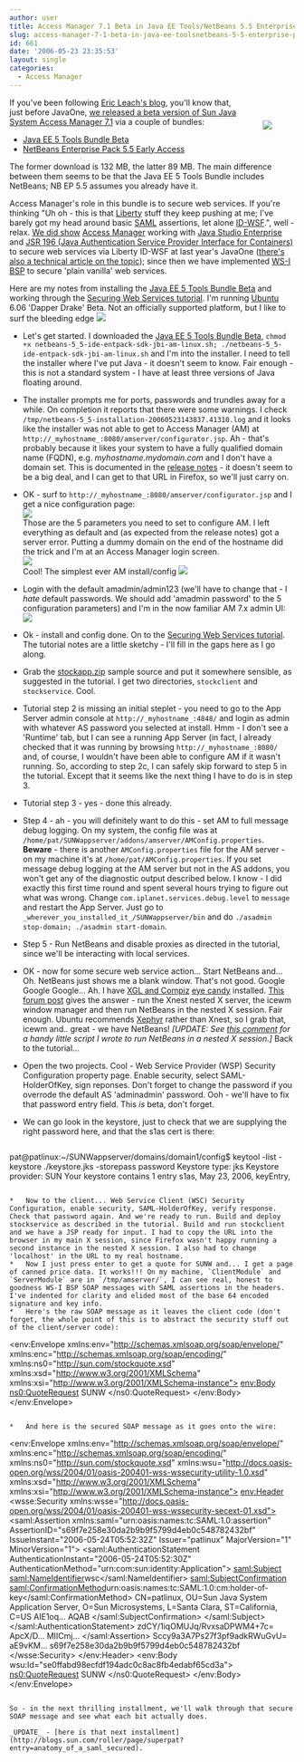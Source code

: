 ```yaml
---
author: user
title: Access Manager 7.1 Beta in Java EE Tools/NetBeans 5.5 Enterprise Pack
slug: access-manager-7-1-beta-in-java-ee-toolsnetbeans-5-5-enterprise-pack
id: 661
date: '2006-05-23 23:35:53'
layout: single
categories:
  - Access Manager
---
```


<span style="margin:40px;float:right;">![](http://blog.superpat.com/wp-content/uploads/2009/09/ThumbsUp.jpg)</span>

If you've been following [Eric Leach's blog](http://blogs.sun.com/roller/page/cericleach), you'll know that, just before JavaOne, [we released a beta version of Sun Java System Access Manager 7.1](http://blogs.sun.com/roller/page/cericleach?entry=java_one_blog_number_10) via a couple of bundles:

*   [Java EE 5 Tools Bundle Beta](http://java.sun.com/javaee/downloads/index.jsp)
*   [NetBeans Enterprise Pack 5.5 Early Access](http://www.netbeans.org/products/enterprise/index.html)

The former download is 132 MB, the latter 89 MB. The main difference between them seems to be that the Java EE 5 Tools Bundle includes NetBeans; NB EP 5.5 assumes you already have it.

Access Manager's role in this bundle is to secure web services. If you're thinking "Uh oh - this is that [Liberty](http://www.projectliberty.org/) stuff they keep pushing at me; I've barely got my head around basic [SAML](http://www.oasis-open.org/committees/security/) assertions, let alone [ID-WSF](http://www.projectliberty.org/resources/specifications.php#ID-WSF_Specs).", well - relax. [We did show](http://blogs.sun.com/roller/page/superpat?entry=pdfs_for_javaone_2005_technical) [Access Manager](http://www.sun.com/software/products/access_mgr/index.xml) working with [Java Studio Enterprise](http://developers.sun.com/prodtech/javatools/jsenterprise/index.jsp) and [JSR 196 (Java Authentication Service Provider Interface for Containers)](http://www.jcp.org/en/jsr/detail?id=196) to secure web services via Liberty ID-WSF at last year's JavaOne ([there's also a technical article on the topic](http://blogs.sun.com/roller/page/superpat?entry=building_identity_enabled_web_services)); since then we have implemented [WS-I BSP](http://www.ws-i.org/deliverables/workinggroup.aspx?wg=basicsecurity) to secure 'plain vanilla' web services.

Here are my notes from installing the [Java EE 5 Tools Bundle Beta](http://java.sun.com/javaee/downloads/index.jsp) and working through the [Securing Web Services tutorial](http://www.netbeans.org/kb/55/amsecurity.html). I'm running [Ubuntu](http://www.ubuntu.com) 6.06 'Dapper Drake' Beta. Not an officially supported platform, but I like to surf the bleeding edge ![](http://blogs.sun.com/roller/images/smileys/smile.gif)

*   Let's get started. I downloaded the [Java EE 5 Tools Bundle Beta](http://java.sun.com/javaee/downloads/index.jsp), `chmod +x netbeans-5_5-ide-entpack-sdk-jbi-am-linux.sh; ./netbeans-5_5-ide-entpack-sdk-jbi-am-linux.sh` and I'm into the installer. I need to tell the installer where I've put Java - it doesn't seem to know. Fair enough - this is not a standard system - I have at least three versions of Java floating around.
*   The installer prompts me for ports, passwords and trundles away for a while. On completion it reports that there were some warnings. I check `/tmp/netbeans-5_5-installation-20060523143837.41310.log` and it looks like the installer was not able to get to Access Manager (AM) at `http://_myhostname_:8080/amserver/configurator.jsp`. Ah - that's probably because it likes your system to have a fully qualified domain name (FQDN), e.g. _myhostname.mydomain.com_ and I don't have a domain set. This is documented in the [release notes](http://java.sun.com/javaee/sdk/tools/sdkentpack_relnotes.jsp) - it doesn't seem to be a big deal, and I can get to that URL in Firefox, so we'll just carry on.
*   OK - surf to `http://_myhostname_:8080/amserver/configurator.jsp` and I get a nice configuration page:  
    [![](http://blog.superpat.com/wp-content/uploads/2009/09/AMConfigurator.png)](http://blog.superpat.com/wp-content/uploads/2009/09/AMConfigurator.png)  
    Those are the 5 parameters you need to set to configure AM. I left everything as default and (as expected from the release notes) got a server error. Putting a dummy domain on the end of the hostname did the trick and I'm at an Access Manager login screen.  
    [![](http://blog.superpat.com/wp-content/uploads/2009/09/AMLogin.png)](http://blog.superpat.com/wp-content/uploads/2009/09/AMLogin.png)  
    Cool! The simplest ever AM install/config ![](http://blogs.sun.com/roller/images/smileys/smile.gif)
*   Login with the default amadmin/admin123 (we'll have to change that - I _hate_ default passwords. We should add 'amadmin password' to the 5 configuration parameters) and I'm in the now familiar AM 7.x admin UI:  
    [![](http://blog.superpat.com/wp-content/uploads/2009/09/AMAdmin.png)](http://blog.superpat.com/wp-content/uploads/2009/09/AMAdmin.png)
*   Ok - install and config done. On to the [Securing Web Services tutorial](http://www.netbeans.org/kb/55/amsecurity.html). The tutorial notes are a little sketchy - I'll fill in the gaps here as I go along.
*   Grab the [stockapp.zip](http://www.netbeans.org/download/samples/amsecurity/stockapp.zip) sample source and put it somewhere sensible, as suggested in the tutorial. I get two directories, `stockclient` and `stockservice`. Cool.
*   Tutorial step 2 is missing an initial steplet - you need to go to the App Server admin console at `http://_myhostname_:4848/` and login as admin with whatever AS password you selected at install. Hmm - I don't see a 'Runtime' tab, but I can see a running App Server (in fact, I already checked that it was running by browsing `http://_myhostname_:8080/` and, of course, I wouldn't have been able to configure AM if it wasn't running. So, according to step 2c, I can safely skip forward to step 5 in the tutorial. Except that it seems like the next thing I have to do is in step 3\.
*   Tutorial step 3 - yes - done this already.
*   Step 4 - ah - you will definitely want to do this - set AM to full message debug logging. On my system, the config file was at `/home/pat/SUNWappserver/addons/amserver/AMConfig.properties`. **Beware** - there is another `AMConfig.properties` file for the AM server - on my machine it's at `/home/pat/AMConfig.properties`. If you set message debug logging at the AM server but not in the AS addons, you won't get any of the diagnostic output described below. I know - I did exactly this first time round and spent several hours trying to figure out what was wrong. Change `com.iplanet.services.debug.level` to `message` and restart the App Server. Just go to `_wherever_you_installed_it_/SUNWappserver/bin` and do `./asadmin stop-domain; ./asadmin start-domain`.
*   Step 5 - Run NetBeans and disable proxies as directed in the tutorial, since we'll be interacting with local services.
*   OK - now for some secure web service action... Start NetBeans and... Oh. NetBeans just shows me a blank window. That's not good. Google Google Google... Ah. I have [XGL and Compiz](http://www.novell.com/linux/xglrelease/) [eye candy](http://www.novell.com/linux/xglrelease/img/transparency1.jpg) installed. [This forum post](http://www.suseforums.net/lofiversion/index.php/t24712.html) gives the answer - run the Xnest nested X server, the icewm window manager and then run NetBeans in the nested X session. Fair enough. Ubuntu recommends [Xephyr](http://www.freedesktop.org/wiki/Software_2fXephyr) rather than Xnest, so I grab that, icewm and.. great - we have NetBeans! _[UPDATE: See [this comment](http://blogs.sun.com/roller/page/superpat?entry=access_manager_7_1_beta#comment1) for a handy little script I wrote to run NetBeans in a nested X session.]_ Back to the tutorial...
*   Open the two projects. Cool - Web Service Provider (WSP) Security Configuration property page. Enable security, select SAML-HolderOfKey, sign reponses. Don't forget to change the password if you overrode the default AS 'adminadmin' password. Ooh - we'll have to fix that password entry field. This _is_ beta, don't forget.
*   We can go look in the keystore, just to check that we are supplying the right password here, and that the s1as cert is there:

    ```
pat@patlinux:~/SUNWappserver/domains/domain1/config$ keytool -list
    -keystore ./keystore.jks -storepass password
    Keystore type: jks
    Keystore provider: SUN
    Your keystore contains 1 entry
    s1as, May 23, 2006, keyEntry,
    
```

*   Now to the client... Web Service Client (WSC) Security Configuration, enable security, SAML-HolderOfKey, verify response. Check that password again. And we're ready to run. Build and deploy stockservice as described in the tutorial. Build and run stockclient and we have a JSP ready for input. I had to copy the URL into the browser in my main X session, since Firefox wasn't happy running a second instance in the nested X session. I also had to change 'localhost' in the URL to my real hostname.
*   Now I just press enter to get a quote for SUNW and... I get a page of canned price data. It works!!! On my machine, `ClientModule` and `ServerModule` are in `/tmp/amserver/`, I can see real, honest to goodness WS-I BSP SOAP messages with SAML assertions in the headers. I've indented for clarity and elided most of the base 64 encoded signature and key info.
*   Here's the raw SOAP message as it leaves the client code (don't forget, the whole point of this is to abstract the security stuff out of the client/server code):

```
<env:Envelope xmlns:env="http://schemas.xmlsoap.org/soap/envelope/" xmlns:enc="http://schemas.xmlsoap.org/soap/encoding/" xmlns:ns0="http://sun.com/stockquote.xsd" xmlns:xsd="http://www.w3.org/2001/XMLSchema" xmlns:xsi="http://www.w3.org/2001/XMLSchema-instance">
<env:Body>
<ns0:QuoteRequest>
<Symbol>SUNW</Symbol>
</ns0:QuoteRequest>
</env:Body>
</env:Envelope>

```

*   And here is the secured SOAP message as it goes onto the wire:

```
<env:Envelope xmlns:env="http://schemas.xmlsoap.org/soap/envelope/" xmlns:enc="http://schemas.xmlsoap.org/soap/encoding/" xmlns:ns0="http://sun.com/stockquote.xsd" xmlns:wsu="http://docs.oasis-open.org/wss/2004/01/oasis-200401-wss-wssecurity-utility-1.0.xsd" xmlns:xsd="http://www.w3.org/2001/XMLSchema" xmlns:xsi="http://www.w3.org/2001/XMLSchema-instance">
<env:Header>
<wsse:Security xmlns:wsse="http://docs.oasis-open.org/wss/2004/01/oasis-200401-wss-wssecurity-secext-01.xsd">
<saml:Assertion xmlns:saml="urn:oasis:names:tc:SAML:1.0:assertion" AssertionID="s69f7e258e30da2b9b9f5799d4eb0c548782432bf" IssueInstant="2006-05-24T05:52:32Z" Issuer="patlinux" MajorVersion="1" MinorVersion="1">
<saml:AuthenticationStatement AuthenticationInstant="2006-05-24T05:52:30Z" AuthenticationMethod="urn:com:sun:identity:Application">
<saml:Subject>
<saml:NameIdentifier>wsc</saml:NameIdentifier>
<saml:SubjectConfirmation>
<saml:ConfirmationMethod>urn:oasis:names:tc:SAML:1.0:cm:holder-of-key</saml:ConfirmationMethod>
<KeyInfo xmlns="http://www.w3.org/2000/09/xmldsig#">
<KeyName>CN=patlinux, OU=Sun Java System Application Server, O=Sun Microsystems, L=Santa Clara, ST=California, C=US</KeyName>
<KeyValue>
<RSAKeyValue>
<Modulus>AIE1oq...</Modulus>
<Exponent>AQAB</Exponent>
</RSAKeyValue>
</KeyValue>
</KeyInfo>
</saml:SubjectConfirmation>
</saml:Subject>
</saml:AuthenticationStatement>
<Signature xmlns="http://www.w3.org/2000/09/xmldsig#">
<SignedInfo>
<CanonicalizationMethod Algorithm="http://www.w3.org/2001/10/xml-exc-c14n#"/>
<SignatureMethod Algorithm="http://www.w3.org/2000/09/xmldsig#rsa-sha1"/>
<Reference URI="#s69f7e258e30da2b9b9f5799d4eb0c548782432bf">
<Transforms>
<Transform Algorithm="http://www.w3.org/2000/09/xmldsig#enveloped-signature"/>
<Transform Algorithm="http://www.w3.org/2001/10/xml-exc-c14n#"/>
</Transforms>
<DigestMethod Algorithm="http://www.w3.org/2000/09/xmldsig#sha1"/>
<DigestValue>zdCY/1iqOMUJq/RvxsaDPWM4+7c=</DigestValue>
</Reference>
</SignedInfo>
<SignatureValue>ApcX/D...</SignatureValue>
<KeyInfo>
<X509Data>
<X509Certificate>MIICmj...</X509Certificate>
</X509Data>
</KeyInfo>
</Signature>
</saml:Assertion>
<Signature xmlns="http://www.w3.org/2000/09/xmldsig#">
<SignedInfo>
<CanonicalizationMethod Algorithm="http://www.w3.org/2001/10/xml-exc-c14n#"/>
<SignatureMethod Algorithm="http://www.w3.org/2000/09/xmldsig#rsa-sha1"/>
<Reference URI="#se0ffabd98ecfdf194adc0c8ac8fb4edabf65cd3a">
<Transforms>
<Transform Algorithm="http://www.w3.org/2001/10/xml-exc-c14n#"/>
</Transforms>
<DigestMethod Algorithm="http://www.w3.org/2000/09/xmldsig#sha1"/>
<DigestValue>Sccy9a3A7Ps27f3pf9adkRWuGvU=</DigestValue>
</Reference>
</SignedInfo>
<SignatureValue>aE9vKM...</SignatureValue>
<KeyInfo>
<SecurityTokenReference xmlns="http://schemas.xmlsoap.org/ws/2003/06/secext" wsu:Id="STR1">
<KeyIdentifier ValueType="http://docs.oasis-open.org/wss/oasis-wss-saml-token-profile-1.0#SAMLAssertionID" wsu:Id="sbee70b80d8b330875655b8956d13ff5a4199ca1d">s69f7e258e30da2b9b9f5799d4eb0c548782432bf</KeyIdentifier>
</SecurityTokenReference>
</KeyInfo>
</Signature>
</wsse:Security>
</env:Header>
<env:Body wsu:Id="se0ffabd98ecfdf194adc0c8ac8fb4edabf65cd3a">
<ns0:QuoteRequest>
<Symbol>SUNW</Symbol>
</ns0:QuoteRequest>
</env:Body>
</env:Envelope>

```

So - in the next thrilling installment, we'll walk through that secure SOAP message and see what each bit actually does.

_UPDATE_ - [here is that next installment](http://blogs.sun.com/roller/page/superpat?entry=anatomy_of_a_saml_secured).